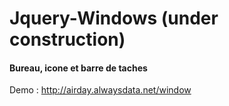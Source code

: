 # Jquery-Windows (under construction)

#### Bureau, icone et barre de taches

Demo : http://airday.alwaysdata.net/window

